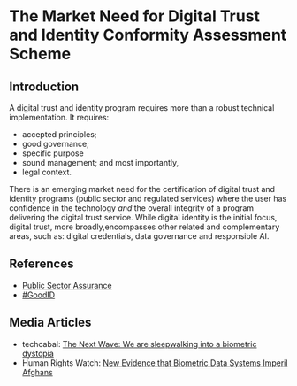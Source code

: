 # The Market Need for Digital Trust and Identity Conformity Assessment Scheme

## Introduction
A digital trust and identity program requires more than a robust technical implementation. It requires: 
* accepted principles;
* good governance; 
* specific purpose
* sound management; and most importantly,
* legal context.

There is an emerging market need for the certification of digital trust and identity programs (public sector and regulated services) where the user has confidence in the technology *and* the overall integrity of a program delivering the digital trust service. While digital identity is the initial focus, digital trust, more broadly,encompasses other related and complementary areas, such as: digital credentials, data governance and responsible AI.


## References
* [Public Sector Assurance](https://publicsectorassurance.org/)
* [#GoodID](https://cyber.harvard.edu/story/2021-11/incorporating-good-id)

## Media Articles
* techcabal: [The Next Wave: We are sleepwalking into a biometric dystopia](https://techcabal.com/2022/08/15/africas-biometric-dsytopia/)
* Human Rights Watch: [New Evidence that Biometric Data Systems Imperil Afghans](https://www.hrw.org/news/2022/03/30/new-evidence-biometric-data-systems-imperil-afghans)